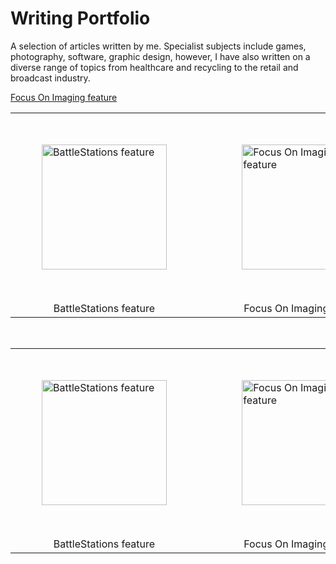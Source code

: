 # Writing Portfolio

A selection of articles written by me. Specialist subjects include games, photography, software, graphic design, however, I have also written on a diverse range of topics from healthcare and recycling to the retail and broadcast industry.


[Focus On Imaging feature](https://github.com/JonLysons/Writing_Portfolio/blob/main/FocusOnImaging%202.pdf)


<div align="center">
    <table>
    <tr>    
        <td style="padding:50px"><a href="https://github.com/JonLysons/Writing_Portfolio/blob/main/BattleStations.pdf">
        <img src="https://user-images.githubusercontent.com/117950069/214640384-49078250-d02e-4395-830f-da792d25291a.jpg" alt="BattleStations feature"
        width="200" align="center"/>
            </a></td>
        <td>&nbsp; &nbsp;</td>
        <td style="padding:50px"><a href="https://github.com/JonLysons/Writing_Portfolio/blob/main/FocusOnImaging%202.pdf">
        <img src="https://user-images.githubusercontent.com/117950069/214640384-49078250-d02e-4395-830f-da792d25291a.jpg" alt="Focus On Imaging feature"
        width="200" align="center"/>
            </a> </td>
        <td>&nbsp; &nbsp;</td>
        <td style="padding:50px"><a href="https://github.com/JonLysons/Writing_Portfolio/blob/main/FocusOnImaging%202.pdf">
        <img src="https://user-images.githubusercontent.com/117950069/214640384-49078250-d02e-4395-830f-da792d25291a.jpg" alt="Focus On Imaging feature"
        width="200" align="center"/>
            </a> </td>
    </tr>
    <tr>
        <td align="center">BattleStations feature</td>
        <td>&nbsp;</td>
        <td align="center">Focus On Imaging feature</td>
        <td>&nbsp;</td>
        <td align="center">Focus On Imaging feature</td>
    </tr> 
    </table> <br/>
    <table>
    <tr>    
        <td style="padding:50px"><a href="https://github.com/JonLysons/Writing_Portfolio/blob/main/BattleStations.pdf">
        <img src="https://user-images.githubusercontent.com/117950069/214640384-49078250-d02e-4395-830f-da792d25291a.jpg" alt="BattleStations feature"
        width="200" align="center"/>
            </a></td>
        <td>&nbsp; &nbsp;</td>
        <td style="padding:50px"><a href="https://github.com/JonLysons/Writing_Portfolio/blob/main/FocusOnImaging%202.pdf">
        <img src="https://user-images.githubusercontent.com/117950069/214640384-49078250-d02e-4395-830f-da792d25291a.jpg" alt="Focus On Imaging feature"
        width="200" align="center"/>
            </a> </td>
        <td>&nbsp; &nbsp;</td>
        <td style="padding:50px"><a href="https://github.com/JonLysons/Writing_Portfolio/blob/main/FocusOnImaging%202.pdf">
        <img src="https://user-images.githubusercontent.com/117950069/214640384-49078250-d02e-4395-830f-da792d25291a.jpg" alt="Focus On Imaging feature"
        width="200" align="center"/>
            </a> </td>
    </tr>
    <tr>
        <td align="center">BattleStations feature</td>
        <td>&nbsp;</td>
        <td align="center">Focus On Imaging feature</td>
        <td>&nbsp;</td>
        <td align="center">Focus On Imaging feature</td>
    </tr> 
    </table>
</div>


